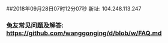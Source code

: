 ##2018年09月28日07时12分07秒 新址: 104.248.113.247
### 兔友常见问题及解答: https://github.com/wanggonging/d/blob/w/FAQ.md
